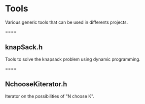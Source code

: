 # Tools #
Various generic tools that can be used in differents projects.

====

## knapSack.h ##
Tools to solve the knapsack problem using dynamic programming.

====

## NchooseKiterator.h ##
Iterator on the possibilities of "N choose K".